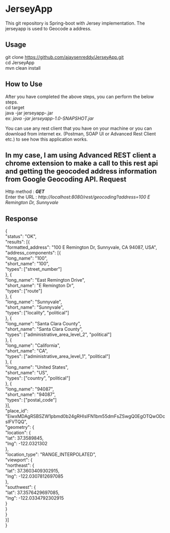 JerseyApp
==========

This git repository is Spring-boot with Jersey implementation. The jerseyapp is used to Geocode a address. 

Usage
------

git clone https://github.com/ajaysenreddy/JerseyApp.git  
cd JerseyApp  
mvn clean install  

How to Use
-----------

After you have completed the above steps, you can perform the below steps.  
cd target  
java -jar jerseyapp-<version>.jar  
ex: _java -jar jerseyapp-1.0-SNAPSHOT.jar_  

You can use any rest client that you have on your machine or you can download from internet 
ex. (Postman, SOAP UI or Advanced Rest Client etc.) to see how this application works.

In my case, I am using Advanced REST client a chrome extension to make a call to this rest api and getting the geocoded address information from Google Geocoding API. 
Request
--------
Http method : **_GET_**  
Enter the URL :  _http://localhost:8080/rest/geocoding?address=100 E Remington Dr, Sunnyvale_  

Response
---------
{  
	"status": "OK",  
	"results": [{  
		"formatted_address": "100 E Remington Dr, Sunnyvale, CA 94087, USA",  
		"address_components": [{  
			"long_name": "100",  
			"short_name": "100",  
			"types": ["street_number"]  
		}, {  
			"long_name": "East Remington Drive",  
			"short_name": "E Remington Dr",  
			"types": ["route"]  
		}, {  
			"long_name": "Sunnyvale",  
			"short_name": "Sunnyvale",  
			"types": ["locality", "political"]  
		}, {  
			"long_name": "Santa Clara County",  
			"short_name": "Santa Clara County",  
			"types": ["administrative_area_level_2", "political"]  
		}, {  
			"long_name": "California",  
			"short_name": "CA",  
			"types": ["administrative_area_level_1", "political"]  
		}, {  
			"long_name": "United States",  
			"short_name": "US",  
			"types": ["country", "political"]  
		}, {  
			"long_name": "94087",  
			"short_name": "94087",  
			"types": ["postal_code"]  
		}],  
		"place_id": "EiwxMDAgRSBSZW1pbmd0b24gRHIsIFN1bm55dmFsZSwgQ0EgOTQwODcsIFVTQQ",  
		"geometry": {  
			"location": {  
				"lat": 37.3589845,  
				"lng": -122.0321302  
			},  
			"location_type": "RANGE_INTERPOLATED",  
			"viewport": {  
				"northeast": {  
					"lat": 37.3603409302915,  
					"lng": -122.0307812697085  
				},  
				"southwest": {  
					"lat": 37.3576429697085,  
					"lng": -122.0334792302915  
				}  
			}  
		}  
	}]  
}  





